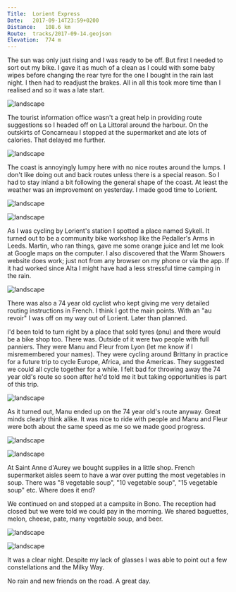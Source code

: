 ```yaml
---
Title:	Lorient Express
Date:	2017-09-14T23:59+0200
Distance:	108.6 km
Route:	tracks/2017-09-14.geojson
Elevation:	774 m
---
```


The sun was only just rising and I was ready to be off. But first I needed to sort out my bike. I gave it as much of a clean as I could with some baby wipes before changing the rear tyre for the one I bought in the rain last night. I then had to readjust the brakes. All in all this took more time than I realised and so it was a late start.

![landscape](https://pbs.twimg.com/media/DJtZYWnXoAADf9z?format=jpg "Cause of the punctures")

The tourist information office wasn't a great help in providing route suggestions so I headed off on La Littoral around the harbour. On the outskirts of Concarneau I stopped at the supermarket and ate lots of calories. That delayed me further. 

![landscape](https://pbs.twimg.com/media/DJtZlT3W0AAAint?format=jpg "Concarneau this morning")

The coast is annoyingly lumpy here with no nice routes around the lumps. I don't like doing out and back routes unless there is a special reason. So I had to stay inland a bit following the general shape of the coast. At least the weather was an improvement on yesterday. I made good time to Lorient.

![landscape](https://pbs.twimg.com/media/DJtZ0mJXkAEidOK?format=jpg "Pont Aven")

![landscape](https://pbs.twimg.com/media/DJtZ6-gX0AAe1Oi?format=jpg "Countryside")

As I was cycling by Lorient's station I spotted a place named Sykell. It turned out to be a community bike workshop like the Pedaller's Arms in Leeds. Martin, who ran things, gave me some orange juice and let me look at Google maps on the computer. I also discovered that the Warm Showers website does work; just not from any browser on my phone or via the app. If it had worked since Alta I might have had a less stressful time camping in the rain.

![landscape](https://pbs.twimg.com/media/DJtaRLBW4AELKhr?format=jpg "Martin, and the nice people at Lorient's Sykell community bike workshop")

There was also a 74 year old cyclist who kept giving me very detailed routing instructions in French. I think I got the main points. With an "au revoir" I was off on my way out of Lorient. Later than planned.

I'd been told to turn right by a place that sold tyres (pnu) and there would be a bike shop too. There was. Outside of it were two people with full panniers. They were Manu and Fleur from Lyon (let me know if I misremembered your names). They were cycling around Brittany in practice for a future trip to cycle Europe, Africa, and the Americas. They suggested we could all cycle together for a while. I felt bad for throwing away the 74 year old's route so soon after he'd told me it but taking opportunities is part of this trip.

![landscape](https://pbs.twimg.com/media/DJtapxxXcAA-m5S?format=jpg "Fleur and Manu")

As it turned out, Manu ended up on the 74 year old's route anyway. Great minds clearly think alike. It was nice to ride with people and Manu and Fleur were both about the same speed as me so we made good progress.

![landscape](https://pbs.twimg.com/media/DJyIxydXkAAQR04?format=jpg "Village church")

![landscape](https://pbs.twimg.com/media/DJyI54JWkAAwjzZ?format=jpg "Heading towards Saint Anne d'Aurey")

At Saint Anne d'Aurey we bought supplies in a little shop. French supermarket aisles seem to have a war over putting the most vegetables in soup. There was "8 vegetable soup", "10 vegetable soup", "15 vegetable soup" etc. Where does it end?

We continued on and stopped at a campsite in Bono. The reception had closed but we were told we could pay in the morning. We shared baguettes, melon, cheese, pate, many vegetable soup, and beer.

![landscape](https://pbs.twimg.com/media/DJyJHLrW4AAy5Vw?format=jpg "Old bridge to Bono")

![landscape](https://pbs.twimg.com/media/DJyJU66WkAARvVk?format=jpg "Chickens on the campsite")

It was a clear night. Despite my lack of glasses I was able to point out a few constellations and the Milky Way.

No rain and new friends on the road. A great day.




